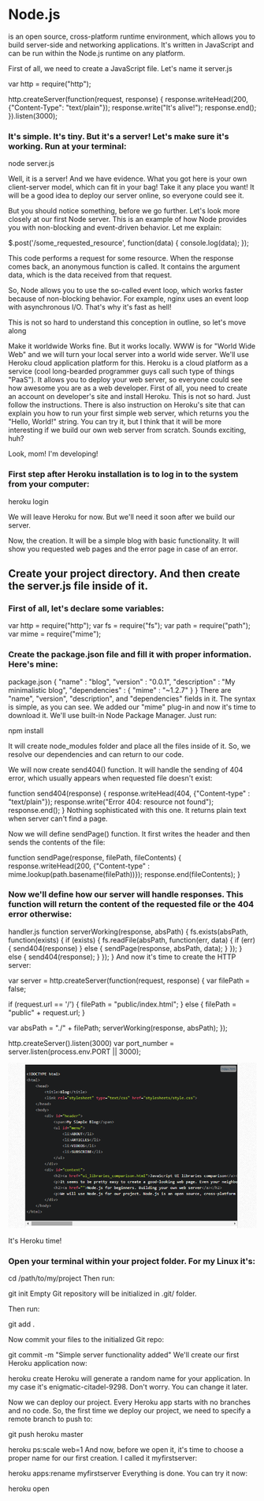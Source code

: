 # Node.js 


is an open source, cross-platform runtime environment, which allows you to build server-side and networking applications. It's written in JavaScript and can be run within the Node.js runtime on any platform.

First of all, we need to create a JavaScript file. Let's name it server.js

var http = require("http");

http.createServer(function(request, response) {
  response.writeHead(200, {"Content-Type": "text/plain"});
  response.write("It's alive!");
  response.end();
}).listen(3000);


### It's simple. It's tiny. But it's a server! Let's make sure it's working. Run at your terminal:

node server.js

Well, it is a server! And we have evidence. What you got here is your own client-server model, which can fit in your bag! Take it any place you want! It will be a good idea to deploy our server online, so everyone could see it.

But you should notice something, before we go further. Let's look more closely at our first Node server. This is an example of how Node provides you with non-blocking and event-driven behavior. Let me explain:

$.post('/some_requested_resource', function(data) {
  console.log(data);
});


This code performs a request for some resource. When the response comes back, an anonymous function is called. It contains the argument data, which is the data received from that request.

So, Node allows you to use the so-called event loop, which works faster because of non-blocking behavior. For example, nginx uses an event loop with asynchronous I/O. That's why it's fast as hell!

This is not so hard to understand this conception in outline, so let's move along

Make it worldwide
Works fine. But it works locally. WWW is for "World Wide Web" and we will turn your local server into a world wide server. We'll use Heroku cloud application platform for this. Heroku is a cloud platform as a service (cool long-bearded programmer guys call such type of things "PaaS"). It allows you to deploy your web server, so everyone could see how awesome you are as a web developer. First of all, you need to create an account on developer's site and install Heroku. This is not so hard. Just follow the instructions. There is also instruction on Heroku's site that can explain you how to run your first simple web server, which returns you the "Hello, World!" string. You can try it, but I think that it will be more interesting if we build our own web server from scratch. Sounds exciting, huh?

Look, mom! I'm developing!
### First step after Heroku installation is to log in to the system from your computer:

heroku login

We will leave Heroku for now. But we'll need it soon after we build our server.

Now, the creation. It will be a simple blog with basic functionality. It will show you requested web pages and the error page in case of an error.

## Create your project directory. And then create the server.js file inside of it.

### First of all, let's declare some variables:

var http = require("http");
var fs = require("fs");
var path = require("path");
var mime = require("mime");

### Create the package.json file and fill it with proper information. Here's mine:

package.json
{
  "name" : "blog",
  "version" : "0.0.1",
  "description" : "My minimalistic blog",
  "dependencies" : {
    "mime" : "~1.2.7"
  }
}
There are "name", "version", "description", and "dependencies" fields in it. The syntax is simple, as you can see. We added our "mime" plug-in and now it's time to download it. We'll use built-in Node Package Manager. Just run:

npm install

It will create node_modules folder and place all the files inside of it. So, we resolve our dependencies and can return to our code.

We will now create send404() function. It will handle the sending of 404 error, which usually appears when requested file doesn't exist:

function send404(response) {
  response.writeHead(404, {"Content-type" : "text/plain"});
  response.write("Error 404: resource not found");
  response.end();
}
Nothing sophisticated with this one. It returns plain text when server can't find a page.

Now we will define sendPage() function. It first writes the header and then sends the contents of the file:

function sendPage(response, filePath, fileContents) {
  response.writeHead(200, {"Content-type" : mime.lookup(path.basename(filePath))});
  response.end(fileContents);
}

### Now we'll define how our server will handle responses. This function will return the content of the requested file or the 404 error otherwise:

handler.js
function serverWorking(response, absPath) {
  fs.exists(absPath, function(exists) {
    if (exists) {
      fs.readFile(absPath, function(err, data) {
        if (err) {
          send404(response)
        } else {
          sendPage(response, absPath, data);
        }
      });
    } else {
      send404(response);
    }
  });
}
And now it's time to create the HTTP server:

var server = http.createServer(function(request, response) {
  var filePath = false;

  if (request.url == '/') {
    filePath = "public/index.html";
  } else {
    filePath = "public" + request.url;
  }

  var absPath = "./" + filePath;
  serverWorking(response, absPath);
});

http.createServer(<some code here>).listen(3000)
var port_number = server.listen(process.env.PORT || 3000);


![index](images/index.png)



It's Heroku time!
### Open your terminal within your project folder. For my Linux it's:

cd /path/to/my/project
Then run:

git init
Empty Git repository will be initialized in .git/ folder.

Then run:

git add .

Now commit your files to the initialized Git repo:

git commit -m "Simple server functionality added"
We'll create our first Heroku application now:

heroku create
Heroku will generate a random name for your application. In my case it's enigmatic-citadel-9298. Don't worry. You can change it later.

Now we can deploy our project. Every Heroku app starts with no branches and no code. So, the first time we deploy our project, we need to specify a remote branch to push to:

git push heroku master

heroku ps:scale web=1
And now, before we open it, it's time to choose a proper name for our first creation. I called it myfirstserver:

heroku apps:rename myfirstserver
Everything is done. You can try it now:

heroku open 


